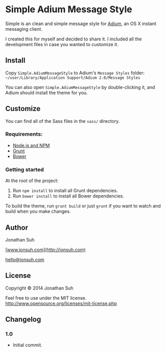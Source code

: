 Simple Adium Message Style
==========================

Simple is an clean and simple message style for [Adium](http://adium.im), an OS X instant messaging client.

I created this for myself and decided to share it. I included all the development files in case you wanted to customize it.

## Install

Copy `Simple.AdiumMessageStyle` to Adium's `Message Styles` folder: `~/user/Library/Application Support/Adium 2.0/Message Styles`

You can also open `Simple.AdiumMessageStyle` by double-clicking it, and Adium should install the theme for you.

## Customize

You can find all of the Sass files in the `sass/` directory.

### Requirements:

- [Node.js and NPM](http://nodejs.org/)
- [Grunt](http://gruntjs.com)
- [Bower](http://bower.io)

### Getting started

At the root of the project:

1. Run `npm install` to install all Grunt dependencies.
2. Run `bower install` to install all Bower dependencies.

To build the theme, run `grunt build` or just `grunt` if you want to watch and build when you make changes.

## Author

Jonathan Suh

[www.jonsuh.com](http://jonsuh.com)

<hello@jonsuh.com>

## License

Copyright &copy; 2014 Jonathan Suh

Feel free to use under the MIT license.
http://www.opensource.org/licenses/mit-license.php

## Changelog

### 1.0
* Initial commit.